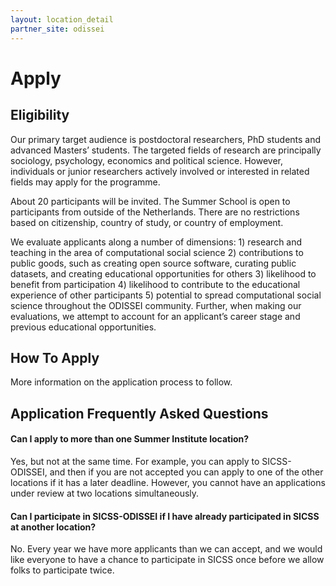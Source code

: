 ```yaml
---
layout: location_detail
partner_site: odissei
---
```


# Apply

## Eligibility

Our primary target audience is postdoctoral researchers, PhD students and advanced Masters’ students. The targeted fields of research are principally sociology, psychology, economics and political science. However,  individuals or junior researchers actively involved or interested in related fields may apply for the programme. 

About 20 participants will be invited. The Summer School is open to participants from outside of the Netherlands. There are no restrictions based on citizenship, country of study, or country of employment.

We evaluate applicants along a number of dimensions: 1) research and teaching in the area of computational social science 2) contributions to public goods, such as creating open source software, curating public datasets, and creating educational opportunities for others 3) likelihood to benefit from participation 4) likelihood to contribute to the educational experience of other participants 5) potential to spread computational social science throughout the ODISSEI community. Further, when making our evaluations, we attempt to account for an applicant’s career stage and previous educational opportunities.

## How To Apply

More information on the application process to follow. 

## Application Frequently Asked Questions

#### Can I apply to more than one Summer Institute location?

Yes, but not at the same time. For example, you can apply to SICSS-ODISSEI, and then if you are not accepted you can apply to one of the other locations if it has a later deadline. However, you cannot have an applications under review at two locations simultaneously.

#### Can I participate in SICSS-ODISSEI if I have already participated in SICSS at another location?

No. Every year we have more applicants than we can accept, and we would like everyone to have a chance to participate in SICSS once before we allow folks to participate twice.
